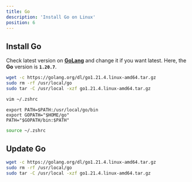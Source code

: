 ```yaml
---
title: Go
description: 'Install Go on Linux'
position: 6
---
```


## Install Go

Check latest version on [**GoLang**](https://golang.org/dl/) and change it if you want latest. Here, the **Go** version is **`1.20.7`**.

```bash
wget -c https://golang.org/dl/go1.21.4.linux-amd64.tar.gz
sudo rm -rf /usr/local/go
sudo tar -C /usr/local -xzf go1.21.4.linux-amd64.tar.gz
```

```bash
vim ~/.zshrc
```

```bash[~/.zshrc]
export PATH=$PATH:/usr/local/go/bin
export GOPATH="$HOME/go"
PATH="$GOPATH/bin:$PATH"
```

```bash
source ~/.zshrc
```

## Update Go

```bash
wget -c https://golang.org/dl/go1.21.4.linux-amd64.tar.gz
sudo rm -rf /usr/local/go
sudo tar -C /usr/local -xzf go1.21.4.linux-amd64.tar.gz
```
